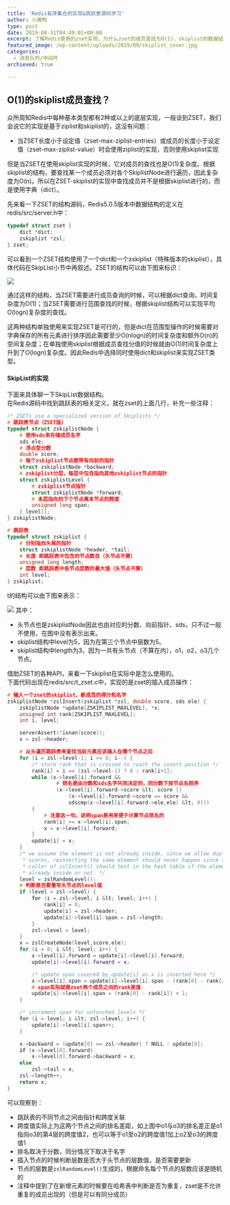 ```yaml
---
title: 'Redis有序集合的实现&跳跃表源码学习'
author: 小黄鸭
type: post
date: 2019-08-31T04:49:01+00:00
excerpt: 了解Redis使用的zset实现，为什么zset的成员查找为O(1)，skiplist的数据结构和示例API源码
featured_image: /wp-content/uploads/2019/09/skiplist_cover.jpg
categories:
  - 消息队列/中间件
archieved: true

---
```

## O(1)的skiplist成员查找？

众所周知Redis中每种基本类型都有2种或以上的底层实现，一般谈到ZSET，我们会说它的实现是基于ziplist和skiplist的，这没有问题：

  * 当ZSET长度小于设定值（zset-max-ziplist-entries）或成员的长度小于设定值（zset-max-ziplist-value）时会使用ziplist的实现，否则使用skiplist实现

但是当ZSET在使用skiplist实现的时候，它对成员的查找也是O(1)复杂度。根据skiplist的结构，要查找某一个成员必须对各个SkiplistNode进行遍历，因此复杂度为O(n)。所以在ZSET-skiplist的实现中查找成员并不是根据skiplist进行的，而是使用字典（dict）。

先来看一下ZSET的结构源码，Redis5.0.5版本中数据结构的定义在redis/src/server.h中：

```c
typedef struct zset {
    dict *dict;
    zskiplist *zsl;
} zset;

```
可以看到一个ZSET结构使用了一个dict和一个zskiplist（特殊版本的skiplist），具体代码在SkipList小节中再叙述。ZSET的结构可以由下图来标识：

![](../2019/09/ZSET-skiplist.jpg)
  
通过这样的结构，当ZSET需要进行成员查询的时候，可以根据dict查询，时间复杂度为O(1)；当ZSET需要进行范围查找的时候，根据skiplist结构可以实现平均O(logn)复杂度的查找。

这两种结构单独使用来实现ZSET是可行的，但是dict在范围型操作的时候需要对字典保存的所有元素进行排序因此需要至少O(nlogn)的时间复杂度和额外O(n)的空间复杂度；在单独使用skiplist根据成员查找分值的时候就由O(1)时间复杂度上升到了O(logn)复杂度。因此Redis中选择同时使用dict和skiplist来实现ZSET类型。

#### SkipList的实现

下面来具体聊一下SkipList数据结构。  
在Redis源码中找到跳跃表的相关定义，就在zset的上面几行，补充一些注释：

```c
/* ZSETs use a specialized version of Skiplists */
# 跳跃表节点（ZSET版）
typedef struct zskiplistNode {
    # 使用sds来存储成员名字
    sds ele;
    # 浮点型分数
    double score;
    # 每个zskiplist节点都带有向前的指针
    struct zskiplistNode *backward;
    # zskiplist分层，每层中包含指向其他zskiplist节点的指针
    struct zskiplistLevel {
        # zskiplist节点指针
        struct zskiplistNode *forward;
        # 本层指向的下个节点离本节点的跨度
        unsigned long span;
    } level[];
} zskiplistNode;

# 跳跃表
typedef struct zskiplist {
    # 分别指向头尾的指针
    struct zskiplistNode *header, *tail;
    # 长度 即跳跃表中包含的节点数目（头节点不算）
    unsigned long length;
    # 层数 即跳跃表中各节点层数的最大值（头节点不算）
    int level;
} zskiplist;

```
t的结构可以由下图来表示：

![](../2019/09/image-4.png)
其中：

  * 头节点也是zskiplistNode因此也由对应的分数、向前指针、sds，只不过一般不使用，在图中没有表示出来。
  * skiplist结构中level为5，因为在第三个节点中层数为5。
  * skiplist结构中length为3，因为一共有头节点（不算在内），o1，o2，o3几个节点。

借助ZSET的各种API，来看一下skiplist在实际中是怎么使用的。  
下面代码出现在redis/src/t_zset.c中，实现的是zset的插入成员操作：

```c
# 输入一个zset的skiplist、新成员的得分和名字
zskiplistNode *zslInsert(zskiplist *zsl, double score, sds ele) {    
    zskiplistNode *update[ZSKIPLIST_MAXLEVEL], *x;
    unsigned int rank[ZSKIPLIST_MAXLEVEL];
    int i, level;

    serverAssert(!isnan(score));
    x = zsl->header;

    # 从头遍历跳跃表来查找当前元素应该插入在哪个节点之后
    for (i = zsl->level-1; i >= 0; i--) {
        /* store rank that is crossed to reach the insert position */
        rank[i] = i == (zsl->level-1) ? 0 : rank[i+1];
        while (x->level[i].forward &&
                # 排名是由分数和sds名字共同决定的，同分数下按节点名排序
                (x->level[i].forward->score &lt; score ||
                    (x->level[i].forward->score == score &&
                    sdscmp(x->level[i].forward->ele,ele) &lt; 0)))
        {
            # 注意这一句，说明span是用来便于计算节点排名的
            rank[i] += x->level[i].span;
            x = x->level[i].forward;
        }
        update[i] = x;
    }
    /* we assume the element is not already inside, since we allow duplicated
     * scores, reinserting the same element should never happen since the
     * caller of zslInsert() should test in the hash table if the element is
     * already inside or not. */
    level = zslRandomLevel();
    # 判断是否要重写头节点的level值
    if (level > zsl->level) {
        for (i = zsl->level; i &lt; level; i++) {
            rank[i] = 0;
            update[i] = zsl->header;
            update[i]->level[i].span = zsl->length;
        }
        zsl->level = level;
    }
    x = zslCreateNode(level,score,ele);
    for (i = 0; i &lt; level; i++) {
        x->level[i].forward = update[i]->level[i].forward;
        update[i]->level[i].forward = x;

        /* update span covered by update[i] as x is inserted here */
        x->level[i].span = update[i]->level[i].span - (rank[0] - rank[i]);
        # span实际就是zset两个成员之间的rank差值
        update[i]->level[i].span = (rank[0] - rank[i]) + 1;
    }

    /* increment span for untouched levels */
    for (i = level; i &lt; zsl->level; i++) {
        update[i]->level[i].span++;
    }

    x->backward = (update[0] == zsl->header) ? NULL : update[0];
    if (x->level[0].forward)
        x->level[0].forward->backward = x;
    else
        zsl->tail = x;
    zsl->length++;
    return x;
}

```
可以观察到：

  * 跳跃表的不同节点之间由指针和跨度关联
  * 跨度值实际上为这两个节点之间的排名差距，如上图中o1与o3的排名差正是o1指向o3的第4层的跨度值2，也可以等于o1至o2的跨度值1加上o2至o3的跨度值1
  * 排名取决于分数，同分情况下取决于名字
  * 插入节点的时候判断层数是否大于头节点的层数值，是否需要更新
  * 节点的层数是`zslRandomLevel()`生成的，根据命名每个节点的层数应该是随机的
  * 注释中提到了在新增元素的时候要在哈希表中判断是否为重复，zset是不允许重复的成员出现的（但是可以有同分成员）